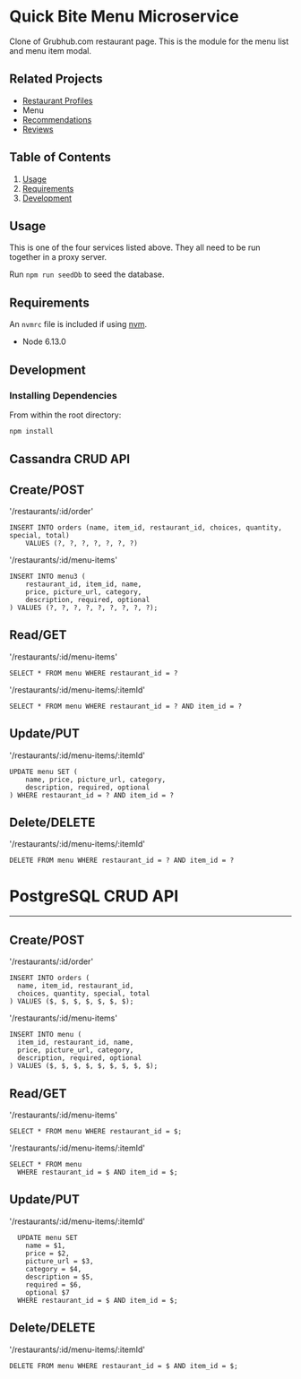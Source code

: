 # Quick Bite Menu Microservice

Clone of Grubhub.com restaurant page. This is the module for the menu list and menu item modal.

## Related Projects

  - [Restaurant Profiles](https://github.com/Quick-Bite/makardjian-profile-service)
  - Menu
  - [Recommendations](https://github.com/Quick-Bite/ngodavidhuy-recommendations-service)
  - [Reviews](https://github.com/Quick-Bite/psmorimoto-reviews-service)

## Table of Contents

1. [Usage](#usage)
1. [Requirements](#requirements)
1. [Development](#development)

## Usage

This is one of the four services listed above. They all need to be run together in a proxy server.

Run `npm run seedDb` to seed the database.

## Requirements

An `nvmrc` file is included if using [nvm](https://github.com/creationix/nvm).

- Node 6.13.0

## Development

### Installing Dependencies

From within the root directory:

```sh
npm install
```

Cassandra CRUD API
------

Create/POST
------
'/restaurants/:id/order'
```
INSERT INTO orders (name, item_id, restaurant_id, choices, quantity, special, total)
    VALUES (?, ?, ?, ?, ?, ?, ?)
```

'/restaurants/:id/menu-items'
```
INSERT INTO menu3 (
    restaurant_id, item_id, name, 
    price, picture_url, category, 
    description, required, optional
) VALUES (?, ?, ?, ?, ?, ?, ?, ?, ?);
```

Read/GET
------
'/restaurants/:id/menu-items'
```
SELECT * FROM menu WHERE restaurant_id = ?
```
'/restaurants/:id/menu-items/:itemId'
```
SELECT * FROM menu WHERE restaurant_id = ? AND item_id = ?
```

Update/PUT
------
'/restaurants/:id/menu-items/:itemId'
```
UPDATE menu SET (
    name, price, picture_url, category, 
    description, required, optional
) WHERE restaurant_id = ? AND item_id = ?
```

Delete/DELETE
------
'/restaurants/:id/menu-items/:itemId'
```
DELETE FROM menu WHERE restaurant_id = ? AND item_id = ?
```

PostgreSQL CRUD API
=
___

Create/POST
-
'/restaurants/:id/order'
  ```
  INSERT INTO orders (
    name, item_id, restaurant_id, 
    choices, quantity, special, total
  ) VALUES ($, $, $, $, $, $, $);
  ```
  
'/restaurants/:id/menu-items'
  ```
  INSERT INTO menu (
    item_id, restaurant_id, name, 
    price, picture_url, category, 
    description, required, optional
  ) VALUES ($, $, $, $, $, $, $, $, $);
  ``` 

Read/GET
-
'/restaurants/:id/menu-items'
  ```
  SELECT * FROM menu WHERE restaurant_id = $;
  ```

'/restaurants/:id/menu-items/:itemId'
  ```
  SELECT * FROM menu 
    WHERE restaurant_id = $ AND item_id = $;
  ```
  
Update/PUT
-
'/restaurants/:id/menu-items/:itemId'
  ```
    UPDATE menu SET 
      name = $1,
      price = $2,
      picture_url = $3,
      category = $4,
      description = $5,
      required = $6,
      optional $7
    WHERE restaurant_id = $ AND item_id = $;
  ```
  
Delete/DELETE
-
'/restaurants/:id/menu-items/:itemId'
  ```
  DELETE FROM menu WHERE restaurant_id = $ AND item_id = $;
  ```
